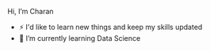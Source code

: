 Hi, I’m Charan 
- ⚡️  I'd like to learn new things and keep my skills updated
- 🌱 I’m currently learning Data Science

<!---
Charan-1207/Charan-1207 is a ✨ special ✨ repository because its `README.md` (this file) appears on your GitHub profile.
You can click the Preview link to take a look at your changes.
--->
